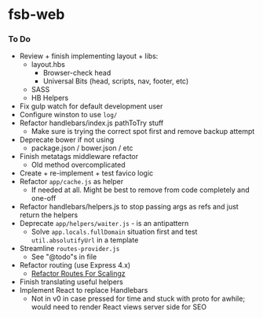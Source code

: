 # fsb-web




### To Do
- Review + finish implementing layout + libs:
	- layout.hbs
		- Browser-check head
		- Universal Bits (head, scripts, nav, footer, etc)
	- SASS
	- HB Helpers
- Fix gulp watch for default development user
- Configure winston to use `log/`
- Refactor handlebars/index.js pathToTry stuff
	- Make sure is trying the correct spot first and remove backup attempt
- Deprecate bower if not using
	- package.json / bower.json / etc
- Finish metatags middleware refactor
	- Old method overcomplicated
- Create + re-implement + test favico logic
- Refactor `app/cache.js` as helper
	- If needed at all. Might be best to remove from code completely and one-off
- Refactor handlebars/helpers.js to stop passing args as refs and just return the helpers
- Deprecate `app/helpers/waiter.js` - is an antipattern
	- Solve `app.locals.fullDomain` situation first and test `util.absolutifyUrl` in a template
- Streamline `routes-provider.js`
	- See "@todo"s in file
- Refactor routing (use Express 4.x)
	- [Refactor Routes For Scalingz](https://www.reddit.com/r/node/comments/2c3psn/expressjs_v3_or_v4_as_a_good_starting_point/)
- Finish translating useful helpers
- Implement React to replace Handlebars
	- Not in v0 in case pressed for time and stuck with proto for awhile; would need to render React views server side for SEO



